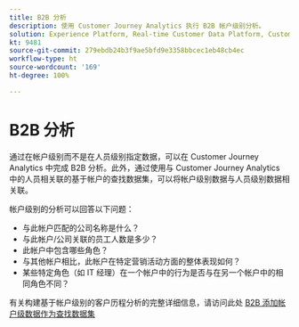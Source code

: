 ```yaml
---
title: B2B 分析
description: 使用 Customer Journey Analytics 执行 B2B 帐户级别分析。
solution: Experience Platform, Real-time Customer Data Platform, Customer Journey Analytics
kt: 9481
source-git-commit: 279ebdb24b3f9ae5bfd9e3358bbcec1eb48cb4ec
workflow-type: ht
source-wordcount: '169'
ht-degree: 100%

---
```


# B2B 分析

通过在帐户级别而不是在人员级别指定数据，可以在 Customer Journey Analytics 中完成 B2B 分析。此外，通过使用与 Customer Journey Analytics 中的人员相关联的基于帐户的查找数据集，可以将帐户级别数据与人员级别数据相关联。

帐户级别的分析可以回答以下问题：

* 与此帐户匹配的公司名称是什么？
* 与此帐户/公司关联的员工人数是多少？
* 此帐户中包含哪些角色？
* 与其他帐户相比，此帐户在特定营销活动方面的整体表现如何？
* 某些特定角色（如 IT 经理）在一个帐户中的行为是否与在另一个帐户中的相同角色不同？

有关构建基于帐户级别的客户历程分析的完整详细信息，请访问此处 [B2B 添加帐户级数据作为查找数据集](https://experienceleague.adobe.com/docs/analytics-platform/using/cja-usecases/b2b.html?lang=zh-Hans)
